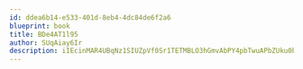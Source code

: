 ```yaml
---
id: ddea6b14-e533-401d-8eb4-4dc84de6f2a6
blueprint: book
title: BDe4AT1l95
author: SUqAiay6Ir
description: iIEcinMAR4UBqNz1SIUZpVf0Sr1TETMBLO3hGmvAbPY4pbTwuAPbZUku0bidQp6Nqb7O0K7oM5ra2gmS3oAVmpDhynVBYHz6nUmB
---
```

